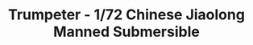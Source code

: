 ---
layout: product
title: "Trumpeter - 1/72 Chinese Jiaolong Manned Submersible"
price: "1850" 
desc: "N/A"
img_path: "/assets/img/TRU07303.webp"
brand: "N/A"
available: false
special_offer: false
new: false
soon: false
cat: "010000"
subcat: "013400"
subsubcat: "0N/A"
sifra: "TRU07303"
popular: false
spec: false
---